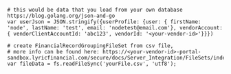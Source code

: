	# this would be data that you load from your own database
	https://blog.golang.org/json-and-go
	var userJson = JSON.stringify({userProfile: {user: { firstName: 'node', lastName: 'test', email: 'nodetest@email.com'}, vendorAccount: { vendorClientAccountId: 'abc123', vendorId: '<your-vendor-id>'}}})

    # create FinancialRecordGroupingFileSet from csv file, 
    # more info can be found here: https://<your-vendor-id>-portal-sandbox.lyricfinancial.com/secure/docs/Server_Integration/FileSets/index.html
    var fileData = fs.readFileSync('yourFile.csv', 'utf8');